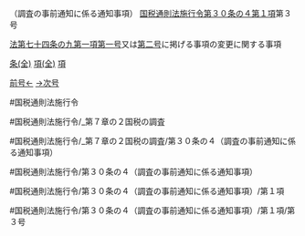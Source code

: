 （調査の事前通知に係る通知事項）
[国税通則法施行令第３０条の４第１項](国税通則法施行＿令＿第３０条の４第１項)第３号

[法第七十四条の九第一項第一号](国税通則法＿＿＿＿＿第７４条の９第１項第１号)又は[第二号](国税通則法施行＿令＿第３０条の４第１項第２号)に掲げる事項の変更に関する事項

[条(全)](国税通則法施行＿令＿第３０条の４_.md)    [項(全)](国税通則法施行＿令＿第３０条の４第１項_.md)    [項](国税通則法施行＿令＿第３０条の４第１項.md)

[前号←](国税通則法施行＿令＿第３０条の４第１項第２号.md)    [→次号](国税通則法施行＿令＿第３０条の４第１項第４号.md)

#国税通則法施行令

#国税通則法施行令/_第７章の２国税の調査

#国税通則法施行令/_第７章の２国税の調査/第３０条の４（調査の事前通知に係る通知事項）

#国税通則法施行令/第３０条の４（調査の事前通知に係る通知事項）

#国税通則法施行令/第３０条の４（調査の事前通知に係る通知事項）/第１項

#国税通則法施行令/第３０条の４（調査の事前通知に係る通知事項）/第１項/第３号

